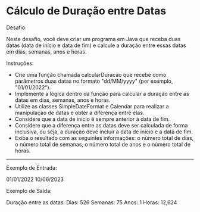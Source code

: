 # Cálculo de Duração entre Datas

Desafio: 

Neste desafio, você deve criar um programa em Java que receba duas datas (data de início e data de fim) e calcule a duração entre essas datas em dias, semanas, anos e horas.

Instruções:

- Crie uma função chamada calcularDuracao que recebe como parâmetros duas datas no formato "dd/MM/yyyy" (por exemplo, "01/01/2022").
- Implemente a lógica dentro da função para calcular a duração entre as datas em dias, semanas, anos e horas.
- Utilize as classes SimpleDateFormat e Calendar para realizar a manipulação de datas e obter a diferença entre elas.
- Considere que a data de início é sempre anterior à data de fim. 
- Considere que a diferença entre as datas deve ser calculada de forma inclusiva, ou seja, a duração deve incluir a data de início e a data de fim. 
- Exiba o resultado com as seguintes informações: o número total de dias, o número total de semanas, o número total de anos e o número total de horas. 

---

Exemplo de Entrada:

01/01/2022
10/06/2023

Exemplo de Saída:

Duração entre as datas:
Dias: 526
Semanas: 75
Anos: 1
Horas: 12,624


